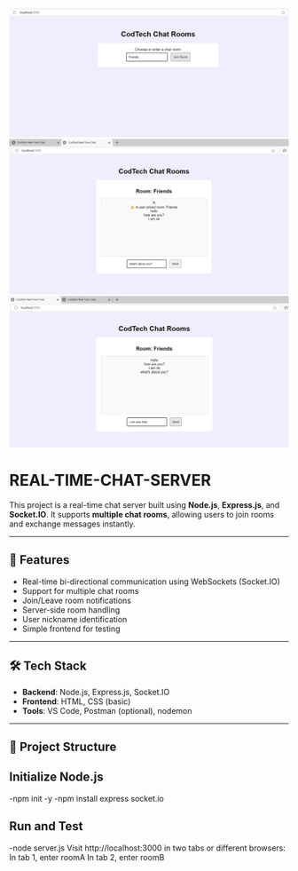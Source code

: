 ![image alt](https://github.com/R451-Nag/REAL-TIME-CHAT-SERVER/blob/80aaf0fc581cf7938fa50d07c722a55029927ceb/Screenshot%202025-05-09%20203439.png)
![image alt](https://github.com/R451-Nag/REAL-TIME-CHAT-SERVER/blob/4e30067c86b71eeac1b2bd87c705b0fc8d5dcf96/Screenshot%202025-05-09%20204319.png)
![image alt](https://github.com/R451-Nag/REAL-TIME-CHAT-SERVER/blob/7e7108d9b9f67cfc70a7ec7c36faba41f80547b9/Screenshot%202025-05-09%20204349.png)

# REAL-TIME-CHAT-SERVER
This project is a real-time chat server built using **Node.js**, **Express.js**, and **Socket.IO**. It supports **multiple chat rooms**, allowing users to join rooms and exchange messages instantly.

---

## 🚀 Features

- Real-time bi-directional communication using WebSockets (Socket.IO)
- Support for multiple chat rooms
- Join/Leave room notifications
- Server-side room handling
- User nickname identification
- Simple frontend for testing

---

## 🛠 Tech Stack

- **Backend**: Node.js, Express.js, Socket.IO
- **Frontend**: HTML, CSS (basic)
- **Tools**: VS Code, Postman (optional), nodemon

---

## 📁 Project Structure
## Initialize Node.js
-npm init -y
-npm install express socket.io

## Run and Test
-node server.js
Visit http://localhost:3000 in two tabs or different browsers:
In tab 1, enter roomA
In tab 2, enter roomB

